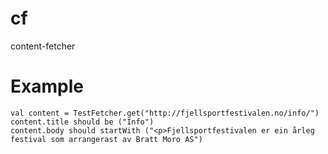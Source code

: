 cf
==

content-fetcher

Example 
===

	val content = TestFetcher.get("http://fjellsportfestivalen.no/info/")
	content.title should be ("Info")
	content.body should startWith ("<p>Fjellsportfestivalen er ein årleg festival som arrangerast av Bratt Moro AS")
